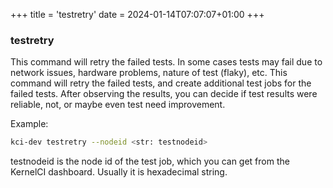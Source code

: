 +++
title = 'testretry'
date = 2024-01-14T07:07:07+01:00
+++

### testretry

This command will retry the failed tests. In some cases tests may fail due to network issues, hardware problems,
nature of test (flaky), etc. This command will retry the failed tests, and create additional test jobs for the failed tests.
After observing the results, you can decide if test results were reliable, not, or maybe even test need improvement.

Example:
```sh
kci-dev testretry --nodeid <str: testnodeid>
```

testnodeid is the node id of the test job, which you can get from the KernelCI dashboard. Usually it is hexadecimal string.
